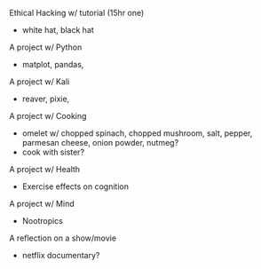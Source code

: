 Ethical Hacking w/ tutorial (15hr one)
- white hat, black hat

A project w/ Python
- matplot, pandas, 

A project w/ Kali
- reaver, pixie,

A project w/ Cooking
- omelet w/ chopped spinach, chopped mushroom, salt, pepper, parmesan cheese, onion powder, nutmeg?
- cook with sister?

A project w/ Health
- Exercise effects on cognition

A project w/ Mind
- Nootropics

A reflection on a show/movie
- netflix documentary?
